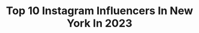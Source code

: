 ---
title: Top 10 Instagram Influencers In New York In 2023
description: >-
  Find top Instagram influencers in New York in 2023. Most popular hashtags: #fashion #model #love #modeling.
platform: Instagram
hits: 7929
text_top: Discover the top-rated Instagram influencers on inBeat.
text_bottom: inBeat has 7929 Instagram influencers like this in New York, United States for you to pitch.
profiles:
  - username: "kornelia.ski"
    fullname: >-
      Kornelia 🤍
    bio: >-
      New York Tiktok: @kornelia.ski 1.2mil Worldwide manager: @victoria_lyandres
    location: "United States"
    followers: 199004
    engagement: 702
    commentsToLikes: 0.007206
    id: ck14jymbkmtp50i195qxg848k
    verified: false
    hashtags: "#exploremore, #models, #explore, #explorepage"
  - username: "angi.susu"
    fullname: >-
      ANGI 🌹 travel & nyc living
    bio: >-
      ✈️ COLORFUL TRAVEL & PHOTOGRAPHY TIPS 🚕 new york-based traveling fairy & modern romantic 🌸 proud chindo-american 💌 angelina.suwoto@gmail.com
    location: "United States"
    followers: 38658
    engagement: 18869
    commentsToLikes: 0.041851
    id: ckzde2jisbztd0j23akudx7fg
    verified: false
    hashtags: "#antiguaisland, #norwaypng, #islandparadise, #norwayphotography"
  - username: "adroladushi"
    fullname: >-
      ADROLA DUSHI
    bio: >-
      Miss Universe Albania 2012 Wilhelmina New York 🗽
    location: "United States"
    followers: 412343
    engagement: 464
    commentsToLikes: 0.004891
    id: ck5ciigcsspbb0i11kzpj6j05
    verified: true
    hashtags: "#makeupbysellma"
  - username: "lifewithsundas"
    fullname: >-
      Sundas 🌙
    bio: >-
      New York 📍• Content Creator ✉️• sundas@mehrmgmt.com ✨A blend of Pakistan and NY ✨
    location: "United States"
    followers: 40611
    engagement: 11521
    commentsToLikes: 0.032812
    id: cl28gq6epkxlx0i23zhrtgdbj
    verified: false
    hashtags: "#pakistanistyle, #reelsindia, #golgappe, #stylingreels"
  - username: "serenabucaj"
    fullname: >-
      Serena Bucaj
    bio: >-
      ♛ Former Miss New York USA ✟ Mark 10:27 ✟ James 4:11-12 Don’t let my page fool you, I’d rather be fishing 🎣
    location: "United States"
    followers: 11000
    engagement: 352
    commentsToLikes: 0.043737
    id: ck0vxerh6yjhd0i19eyotewnb
    verified: false
    hashtags: "#love, #happy, #beauty, #model"
  - username: "hannahmurphyguitar"
    fullname: >-
      Hannah Murphy
    bio: >-
      Classical guitarist based in New York City🗽 @AugustineStrings Artist @ExAequo Co-founder
    location: "United States"
    followers: 150984
    engagement: 340
    commentsToLikes: 0.022868
    id: ck134h49qwe2s0i19nn8mqfed
    verified: false
    hashtags: "#classicalguitar, #guitarplayer, #guitarist, #classicalmusic"
  - username: "kripapateljoshi_official"
    fullname: >-
      Kripa Patel Joshi | NYC
    bio: >-
      📍NEW YORK | NEW JERSEY 🌈 #nycblogger #nycinfluencer #newyorkblogger Business: Kripa@slayymgmt.com teamkripajoshi@gmail.com
    location: "United States"
    followers: 499238
    engagement: 310
    commentsToLikes: 0.005830
    id: cl1uyjkwtd0cg0i23rc9jocu2
    verified: false
    hashtags: "#nycmakeupartist, #transferproofmakeup, #viralmakeuphacks, #makeuptrends"
  - username: "daniellecarolan"
    fullname: >-
      Danielle Carolan
    bio: >-
      new york city 🎤 @galsonthegopodcast inquiries: danielle@rare.global
    location: "United States"
    followers: 263706
    engagement: 710
    commentsToLikes: 0.005341
    id: ck5pvbi11h2oy0i11s9a6x9cv
    verified: true
    hashtags: "#loccitanepartner, #thanksgivingoutfit, #thanksgiving, #thanksgivingoutfitideas"
  - username: "eilirjani"
    fullname: >-
      Elton ILIRJANI
    bio: >-
      🇺🇸📍New York City 🌃 LGBT+ 🏳️‍🌈 International Activist! CEO of The HeadHunter Group. 🇺🇸🇨🇦🇲🇽🇧🇬 🇬🇷 🇷🇸 🇦🇱 🇨🇾 🇲🇰 🇧🇦 🇲🇪 🇽🇰
    location: "United States"
    followers: 10785787
    engagement: 291
    commentsToLikes: 0.004950
    id: cl45xzvyjk04n0i23yaqmpzsh
    verified: false
    hashtags: "#loveyourself, #usa, #nycfashion, #love"
  - username: "robcaggiano"
    fullname: >-
      Rob Caggiano
    bio: >-
      Making Noise ⚡️⚡️⚡️⚡️⚡️ New York City @volbeat @unchained_hq @locomotionentertainment @qprimemgmt
    location: "United States"
    followers: 59417
    engagement: 194
    commentsToLikes: 0.031073
    id: ck0u6lhq32a560i19r2hdjpwj
    verified: true
    hashtags: "#jacksonguitars, #europe, #michaelpoulsen, #robcaggiano"
---
